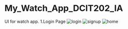 # My_Watch_App_DCIT202_IA
UI for watch app. 
1.Login Page
![login](https://user-images.githubusercontent.com/59055852/142290894-ac1a4007-0611-44e1-872f-32f35b5a806e.jpg)
![signup](https://user-images.githubusercontent.com/59055852/142291422-cb4c7122-8ad9-4aa8-8acb-a1a9c73f6040.jpeg)
![home](https://user-images.githubusercontent.com/59055852/142291577-0dbcff0c-e6d1-49b5-a051-754303dd0adf.jpg)


